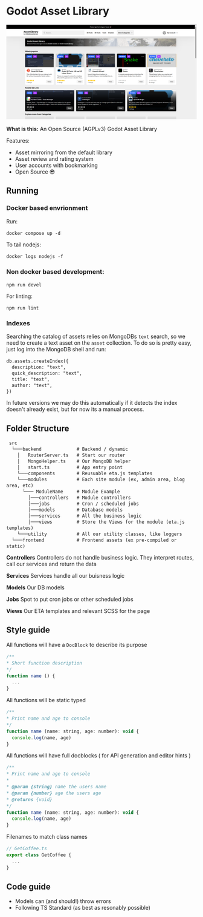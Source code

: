 # Godot Asset Library

![](example.png)

**What is this:**
An Open Source (AGPLv3) Godot Asset Library

Features:
* Asset mirroring from the default library
* Asset review and rating system
* User accounts with bookmarking
* Open Source 😎
  
## Running
### Docker based envrionment
Run:
```
docker compose up -d
```

To tail nodejs:
```
docker logs nodejs -f
```

### Non docker based development:
```
npm run devel
```

For linting:
```
npm run lint
```

### Indexes
Searching the catalog of assets relies on MongoDBs `text` search, so we need to create a text asset on the `asset` collection. To do so is pretty easy, just log into the MongoDB shell and run:
```
db.assets.createIndex({ 
  description: "text",
  quick_description: "text",
  title: "text",
  author: "text",
})
```
In future versions we may do this automatically if it detects the index doesn't already exist, but for now its a manual process.

## Folder Structure
```
 src
  └───backend             # Backend / dynamic 
    │   RouterServer.ts   # Start our router
    │   MongoHelper.ts    # Our MongoDB helper
    │   start.ts          # App entry point
    └───components        # Reusuable eta.js templates
    └───modules           # Each site module (ex, admin area, blog area, etc) 
      └─── ModuleName     # Module Example
        │───controllers   # Module controllers
        │───jobs          # Cron / scheduled jobs
        │───models        # Database models
        │───services      # All the business logic
        │───views         # Store the Views for the module (eta.js templates)
    └───utility           # All our utility classes, like loggers
  └───frontend            # Frontend assets (ex pre-compiled or static)

```

**Controllers**
Controllers do not handle business logic. They interpret routes, call our services and return the data

**Services**
Services handle all our buisness logic

**Models**
Our DB models

**Jobs**
Spot to put cron jobs or other scheduled jobs

**Views**
Our ETA templates and relevant SCSS for the page

## Style guide
All functions will have a `DocBlock` to describe its purpose
```js
/**
* Short function description
*/
function name () {
  ...
}
```

All functions will be static typed
```js
/**
* Print name and age to console
*/
function name (name: string, age: number): void {
  console.log(name, age)
}
```

All functions will have full docblocks ( for API generation and editor hints )
```js
/**
* Print name and age to console
* 
* @param {string} name the users name
* @param {number} age the users age
* @returns {void}
*/
function name (name: string, age: number): void {
  console.log(name, age)
}
```

Filenames to match class names
```js
// GetCoffee.ts
export class GetCoffee {
  ...
}
```

## Code guide
* Models can (and should!) throw errors
* Following TS Standard (as best as resonably possible)

